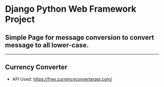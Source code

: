 # Django Python Web Framework Project

## Simple Page for message conversion to convert message to all lower-case.

---

## Currency Converter

- API Used: https://free.currencyconverterapi.com/
